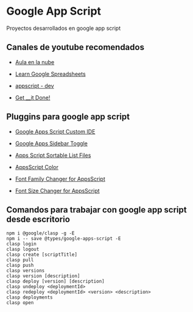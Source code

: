 # Google App Script
Proyectos desarrollados en google app script

## Canales de youtube recomendados

- [Aula en la nube](https://www.youtube.com/c/Aulaenlanube/videos)

- [Learn Google Spreadsheets](https://www.youtube.com/c/LearnGoogleSpreadsheets/videos)

- [appscript - dev](https://www.youtube.com/channel/UCjlqqff6zx6QiKw59l-TjEA/videos)

- [Get __it Done!](https://www.youtube.com/channel/UCJebzvfCuA5ymtb79DQm36A/videos)

## Pluggins para google app script

- [Google Apps Script Custom IDE](https://chrome.google.com/webstore/detail/google-apps-script-custom/iopfooincihblbhjfhogkejlpmmabmcn)

- [Google Apps Sidebar Toggle](https://chrome.google.com/webstore/detail/google-apps-sidebar-toggl/ohpabiillaflohfmoelpklnloimplacc)

- [Apps Script Sortable List Files](https://chrome.google.com/webstore/detail/apps-script-sortable-list/kfehlfaeeefnnbponboooacmenececcb)

- [AppsScript Color](https://chrome.google.com/webstore/detail/appsscript-color/ciggahcpieccaejjdpkllokejakhkome)

- [Font Family Changer for AppsScript](https://chrome.google.com/webstore/detail/font-family-changer-for-a/lkihlhkelgodpadcphjopombgnlfopbe)

- [Font Size Changer for AppsScript](https://chrome.google.com/webstore/detail/font-size-changer-for-app/lkjeamadaggbfkjiiemgdkamlecpkhpo/related)

## Comandos para trabajar con google app script desde escritorio

```{js}
npm i @google/clasp -g -E
npm i -- save @types/google-apps-script -E
clasp login
clasp logout
clasp create [scriptTitle]
clasp pull
clasp push
clasp versions
clasp version [description]
clasp deploy [version] [description]
clasp undeploy <deploymentId>
clasp redeploy <deploymentId> <version> <description>
clasp deployments
clasp open
```

